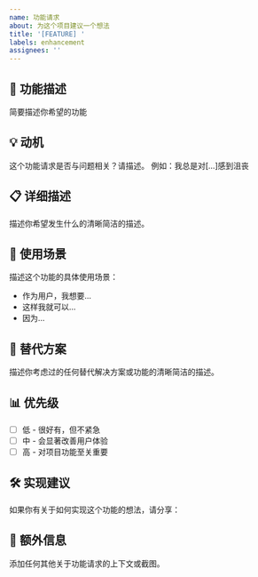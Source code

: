 ```yaml
---
name: 功能请求
about: 为这个项目建议一个想法
title: '[FEATURE] '
labels: enhancement
assignees: ''
---
```


## 🚀 功能描述
简要描述你希望的功能

## 💡 动机
这个功能请求是否与问题相关？请描述。
例如：我总是对[...]感到沮丧

## 📋 详细描述
描述你希望发生什么的清晰简洁的描述。

## 🎯 使用场景
描述这个功能的具体使用场景：
- 作为用户，我想要...
- 这样我就可以...
- 因为...

## 🔄 替代方案
描述你考虑过的任何替代解决方案或功能的清晰简洁的描述。

## 📊 优先级
- [ ] 低 - 很好有，但不紧急
- [ ] 中 - 会显著改善用户体验
- [ ] 高 - 对项目功能至关重要

## 🛠️ 实现建议
如果你有关于如何实现这个功能的想法，请分享：

## 📝 额外信息
添加任何其他关于功能请求的上下文或截图。
